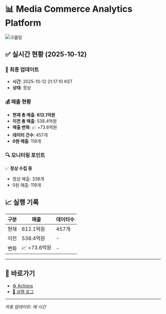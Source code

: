# 📊 Media Commerce Analytics Platform

![크롤링](https://img.shields.io/badge/크롤링-정상-green)

## ✅ 실시간 현황 (2025-10-12)

### 📍 최종 업데이트
- **시간**: 2025-10-12 21:17:10 KST
- **상태**: 정상

### 💰 매출 현황
- **현재 총 매출**: **612.1억원**
- **이전 총 매출**: 538.4억원
- **매출 변화**: 📈 +73.6억원
- **데이터 건수**: 457개
- **0원 매출**: 119개

### 🔍 모니터링 포인트

✅ **정상 수집 중**
- 정상 매출: 338개
- 0원 매출: 119개


## 📈 실행 기록

| 구분 | 매출 | 데이터수 |
|------|------|----------|
| 현재 | 612.1억원 | 457개 |
| 이전 | 538.4억원 | - |
| 변화 | 📈 +73.6억원 | - |

---

## 🔗 바로가기

- [⚙️ Actions](../../actions)
- [📝 실행 로그](../../actions/workflows/daily_scraping.yml)

---

*자동 업데이트: 매 시간*
